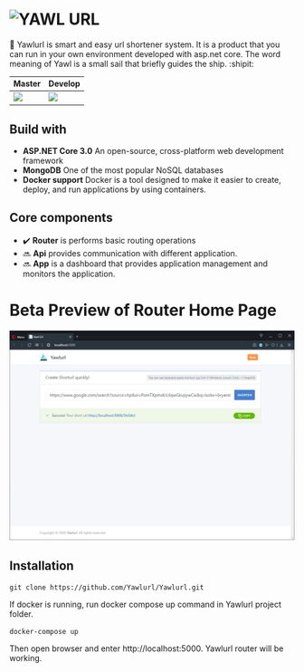 <h1> <img src="https://avatars2.githubusercontent.com/u/45673127?s=36&v=4"
  style="float:left;"/>
    YAWL URL</h1>

:link: Yawlurl is smart and easy url shortener system. It is a product that you can run in your own environment developed with asp.net core. The word meaning of Yawl is a small sail that briefly guides the ship. :shipit:

| Master | Develop |
|--------|---------|
| <img src="https://ci.appveyor.com/api/projects/status/gy5y84vsgnia42wb/branch/master?svg=true" />    | <img src="https://ci.appveyor.com/api/projects/status/mcb8k62d9alpoya2/branch/develop?svg=true" />   |

## Build with
    
* **ASP.NET Core 3.0** An open-source, cross-platform web development framework 
* **MongoDB** One of the most popular NoSQL databases
* **Docker support** Docker is a tool designed to make it easier to create, deploy, and run applications by using containers.

## Core components
  * :heavy_check_mark: **Router** is performs basic routing operations 
  * :soon: **Api** provides communication with different application. 
  * :soon: **App** is a dashboard that provides application management and monitors the application.

# Beta Preview of Router Home Page

![image](./img/router.jpg)

## Installation

    git clone https://github.com/Yawlurl/Yawlurl.git

If docker is running, run docker compose up command in Yawlurl project folder. 

    docker-compose up

Then open browser and enter http://localhost:5000. Yawlurl router will be working.